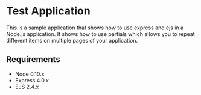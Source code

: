 # Test Application
This is a sample application that shows how to use express and ejs in a Node.js application. It shows how to use partials which allows you to repeat different items on multiple pages of your application.

## Requirements

- Node 0.10.x
- Express 4.0.x
- EJS 2.4.x




